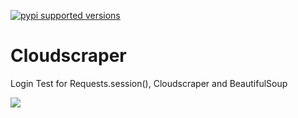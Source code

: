 [![pypi supported versions](https://img.shields.io/pypi/pyversions/kubernetes.svg)](https://pypi.python.org/pypi/kubernetes)

# Cloudscraper

Login Test for Requests.session(), Cloudscraper and BeautifulSoup 

<img src="https://cdn.icon-icons.com/icons2/2530/PNG/512/python_button_icon_151925.png">
